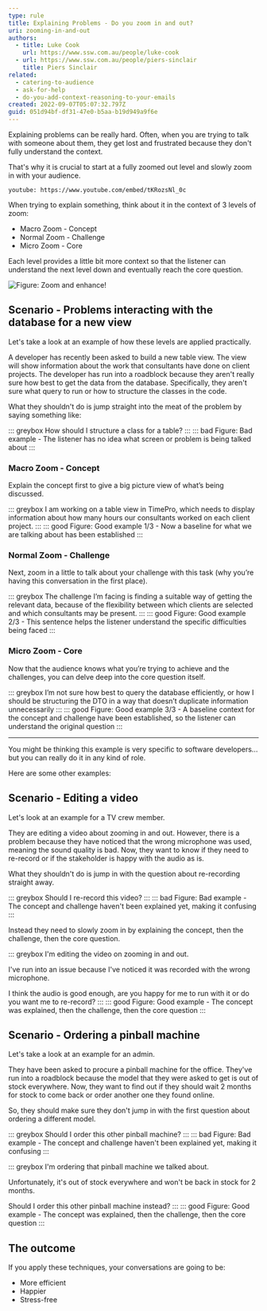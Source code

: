 ```yaml
---
type: rule
title: Explaining Problems - Do you zoom in and out?
uri: zooming-in-and-out
authors:
  - title: Luke Cook
    url: https://www.ssw.com.au/people/luke-cook
  - url: https://www.ssw.com.au/people/piers-sinclair
    title: Piers Sinclair
related:
  - catering-to-audience
  - ask-for-help
  - do-you-add-context-reasoning-to-your-emails
created: 2022-09-07T05:07:32.797Z
guid: 051d94bf-df31-47e0-b5aa-b19d949a9f6e
---
```

Explaining problems can be really hard. Often, when you are trying to talk with someone about them, they get lost and frustrated because they don't fully understand the context.

That's why it is crucial to start at a fully zoomed out level and slowly zoom in with your audience.

<!--endintro-->

`youtube: https://www.youtube.com/embed/tKRozsNl_0c`

When trying to explain something, think about it in the context of 3 levels of zoom:

* Macro Zoom - Concept
* Normal Zoom - Challenge
* Micro Zoom - Core

Each level provides a little bit more context so that the listener can understand the next level down and eventually reach the core question.

![Figure: Zoom and enhance!](ZoomAndEnhance.png)

## Scenario - Problems interacting with the database for a new view 

Let's take a look at an example of how these levels are applied practically.

A developer has recently been asked to build a new table view. The view will show information about the work that consultants have done on client projects. The developer has run into a roadblock because they aren't really sure how best to get the data from the database. Specifically, they aren't sure what query to run or how to structure the classes in the code.

What they shouldn't do is jump straight into the meat of the problem by saying something like:

::: greybox
How should I structure a class for a table?
:::
::: bad 
Figure: Bad example - The listener has no idea what screen or problem is being talked about
:::

### Macro Zoom - Concept

Explain the concept first to give a big picture view of what’s being discussed. 

::: greybox
I am working on a table view in TimePro, which needs to display information about how many hours our consultants worked on each client project.
:::
::: good
Figure: Good example 1/3 - Now a baseline for what we are talking about has been established
:::

### Normal Zoom - Challenge

Next, zoom in a little to talk about your challenge with this task (why you’re having this conversation in the first place).

::: greybox
The challenge I’m facing is finding a suitable way of getting the relevant data, because of the flexibility between which clients are selected and which consultants may be present.
:::
::: good
Figure: Good example 2/3 - This sentence helps the listener understand the specific difficulties being faced
:::

### Micro Zoom - Core
Now that the audience knows what you’re trying to achieve and the challenges, you can delve deep into the core question itself. 

::: greybox
I’m not sure how best to query the database efficiently, or how I should be structuring the DTO in a way that doesn’t duplicate information unnecessarily
:::
::: good
Figure: Good example 3/3 - A baseline context for the concept and challenge have been established, so the listener can understand the original question
:::

---

You might be thinking this example is very specific to software developers... but you can really do it in any kind of role.

Here are some other examples:

## Scenario - Editing a video

Let's look at an example for a TV crew member.

They are editing a video about zooming in and out. However, there is a problem because they have noticed that the wrong microphone was used, meaning the sound quality is bad. Now, they want to know if they need to re-record or if the stakeholder is happy with the audio as is.

What they shouldn't do is jump in with the question about re-recording straight away.

::: greybox
Should I re-record this video?
:::
::: bad
Figure: Bad example - The concept and challenge haven't been explained yet, making it confusing
:::

Instead they need to slowly zoom in by explaining the concept, then the challenge, then the core question.

::: greybox 
I'm editing the video on zooming in and out.

I've run into an issue because I've noticed it was recorded with the wrong microphone.

I think the audio is good enough, are you happy for me to run with it or do you want me to re-record?
:::
::: good
Figure: Good example - The concept was explained, then the challenge, then the core question
:::

## Scenario - Ordering a pinball machine

Let's take a look at an example for an admin.

They have been asked to procure a pinball machine for the office. They've run into a roadblock because the model that they were asked to get is out of stock everywhere. Now, they want to find out if they should wait 2 months for stock to come back or order another one they found online.

So, they should make sure they don't jump in with the first question about ordering a different model.

::: greybox
Should I order this other pinball machine?
:::
::: bad
Figure: Bad example - The concept and challenge haven't been explained yet, making it confusing
:::

::: greybox 
I'm ordering that pinball machine we talked about.

Unfortunately, it's out of stock everywhere and won't be back in stock for 2 months.

Should I order this other pinball machine instead?
:::
::: good
Figure: Good example - The concept was explained, then the challenge, then the core question
:::

## The outcome

If you apply these techniques, your conversations are going to be:

* More efficient
* Happier
* Stress-free
